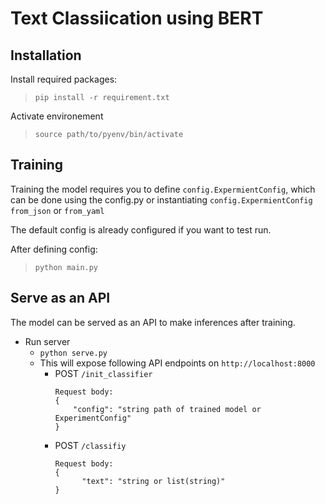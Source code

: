 # Text Classiication using BERT

## Installation
Install required packages:
>`pip install -r requirement.txt`

Activate environement
>`source path/to/pyenv/bin/activate`

## Training
Training the model requires you to define `config.ExpermientConfig`, 
which can be done using the config.py or instantiating `config.ExpermientConfig` `from_json` or `from_yaml`

The default config is already configured if you want to test run.

After defining config:
> `python main.py`

## Serve as an API
The model can be served as an API to make inferences after training.
- Run server
  - `python serve.py`
  - This will expose following API endpoints on `http://localhost:8000`
    - POST `/init_classifier`
      ```
      Request body: 
      {
          "config": "string path of trained model or ExperimentConfig"
      }
      ```
    - POST `/classifiy`
      ```
      Request body:
      {
            "text": "string or list(string)" 
      }
      ```
